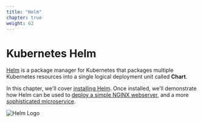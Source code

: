 ```yaml
---
title: "Helm"
chapter: true
weight: 62
---
```


# Kubernetes Helm

[Helm](https://helm.sh/) is a package manager for Kubernetes that packages multiple Kubernetes resources into a single logical deployment unit called **Chart**.

In this chapter, we'll cover [installing Helm](helm_intro).  Once installed, we'll demonstrate how Helm can be used to [deploy a simple NGINX webserver](helm_nginx), and a more [sophisticated microservice](helm_micro).

![Helm Logo](/images/helm-logo.svg)
